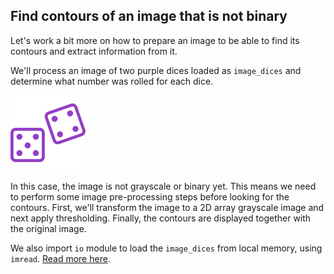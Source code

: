 ## Find contours of an image that is not binary

Let's work a bit more on how to prepare an image to be able to find its contours and extract information from it.

We'll process an image of two purple dices loaded as `image_dices` and determine what number was rolled for each dice.

![Purple dices](../i/9.png)

In this case, the image is not grayscale or binary yet. This means we need to perform some image pre-processing steps before looking for the contours. First, we'll transform the image to a 2D array grayscale image and next apply thresholding. Finally, the contours are displayed together with the original image.

<!-- `color`, `measure` and `filters` modules are already imported so you can use the functions to find contours and apply thresholding. -->

We also import `io` module to load the `image_dices` from local memory, using `imread`. [Read more here](https://scikit-image.org/docs/dev/api/skimage.io.html).
<!-- 
### Instructions

- Transform the image to grayscale using `rgb2gray()`.

- .

- .

- .
 -->